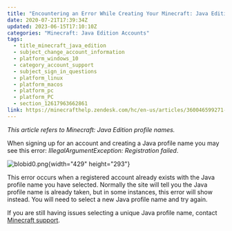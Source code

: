 ```yaml
---
title: "Encountering an Error While Creating Your Minecraft: Java Edition Account"
date: 2020-07-21T17:39:34Z
updated: 2023-06-15T17:10:10Z
categories: "Minecraft: Java Edition Accounts"
tags:
  - title_minecraft_java_edition
  - subject_change_account_information
  - platform_windows_10
  - category_account_support
  - subject_sign_in_questions
  - platform_linux
  - platform_macos
  - platform_pc
  - platform_PC
  - section_12617963662861
link: https://minecrafthelp.zendesk.com/hc/en-us/articles/360046599271-Encountering-an-Error-While-Creating-Your-Minecraft-Java-Edition-Account
---
```


*This article refers to Minecraft: Java Edition profile names.* 

When signing up for an account and creating a Java profile name you may see this error: *IllegalArgumentException: Registration failed*. 

![blobid0.png](https://minecrafthelp.zendesk.com/hc/article_attachments/360062408432){width="429" height="293"}

This error occurs when a registered account already exists with the Java profile name you have selected. Normally the site will tell you the Java profile name is already taken, but in some instances, this error will show instead. You will need to select a new Java profile name and try again. 

If you are still having issues selecting a unique Java profile name, contact [Minecraft support](https://aka.ms/Minecraft-Support).

